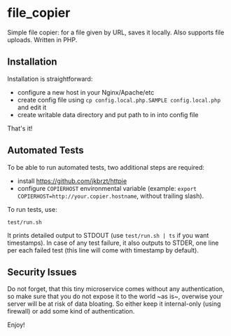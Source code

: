 # file_copier
Simple file copier: for a file given by URL, saves it locally. Also supports file uploads. Written in PHP.

## Installation
Installation is straightforward:
* configure a new host in your Nginx/Apache/etc
* create config file using `cp config.local.php.SAMPLE config.local.php` and edit it
* create writable data directory and put path to in into config file

That's it!

## Automated Tests
To be able to run automated tests, two additional steps are required:
* install https://github.com/jkbrzt/httpie
* configure `COPIERHOST` environmental variable (example: `export COPIERHOST=http://your.copier.hostname`, without trailing slash).

To run tests, use:
```
test/run.sh
``` 

It prints detailed output to STDOUT (use `test/run.sh | ts` if you want timestamps). In case of any test failure, it also outputs to STDER, one line per each failed test (this line will come with timestamp by default).

## Security Issues
Do not forget, that this tiny microservice comes without any authentication, so make sure that you do not expose it to the world ~as is~, overwise your server will be at risk of data bloating. So either keep it internal-only (using firewall) or add some kind of authentication.

Enjoy!
